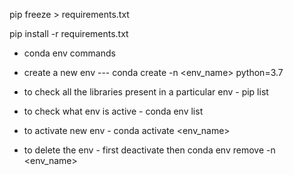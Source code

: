 pip freeze > requirements.txt

pip install -r requirements.txt

- conda env commands

- create a new env --- conda create -n <env_name> python=3.7

- to check all the libraries present in a particular env - pip list

- to check what env is active - conda env list

- to activate new env - conda activate <env_name>

- to delete the env - first deactivate then conda env remove -n <env_name>